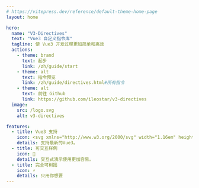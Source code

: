 ```yaml
---
# https://vitepress.dev/reference/default-theme-home-page
layout: home

hero:
  name: "V3-Directives"
  text: "Vue3 自定义指令库"
  tagline: 使 Vue3 开发过程更加简单和高效
  actions:
    - theme: brand
      text: 起步
      link: /zh/guide/start
    - theme: alt
      text: 指令预览
      link: /zh/guide/directives.html#所有指令
    - theme: alt
      text: 前往 Github
      link: https://github.com/ileostar/v3-directives
  image:
    src: /logo.svg
    alt: v3-directives

features:
  - title: Vue3 支持
    icon: <svg xmlns="http://www.w3.org/2000/svg" width="1.16em" height="1em" viewBox="0 0 256 221"><path fill="#41B883" d="M204.8 0H256L128 220.8L0 0h97.92L128 51.2L157.44 0z"/><path fill="#41B883" d="m0 0l128 220.8L256 0h-51.2L128 132.48L50.56 0z"/><path fill="#35495E" d="M50.56 0L128 133.12L204.8 0h-47.36L128 51.2L97.92 0z"/></svg>
    details: 支持最新的Vue3。
  - title: 可交互样例
    icon: 🎪
    details: 交互式演示使用更加容易。
  - title: 完全可树摇
    icon: ⚡
    details: 只用你想要
---
```



<style>
.image-src[alt="v3-directives"] {
    max-width: 160px;
    max-height: 160px;
}

@media (min-width: 640px) {
  .image-src[alt="v3-directives"] {
      max-width: 200px;
      max-height: 200px;
  }
}

@media (min-width: 960px) {
  .image-src[alt="v3-directives"] {
      max-width: 340px;
      max-height: 340px;
  }
}
</style>
